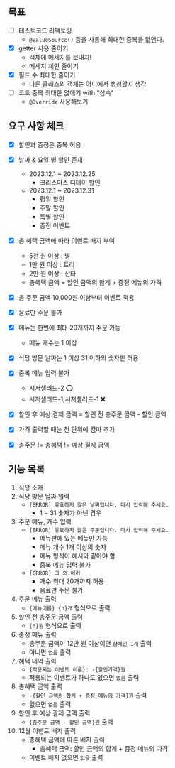 ## 목표
- [ ] 테스트코드 리팩토링
  - `@ValueSource()` 등을 사용해 최대한 중복을 없앤다.
- [x] getter 사용 줄이기
  - 객체에 메세지를 보내자!
  - 메세지 체인 줄이기
- [x] 필드 수 최대한 줄이기
  - 다른 클래스의 객체는 어디에서 생성할지 생각
- [ ] 코드 중복 최대한 없애기 with "상속"
  - `@Override` 사용해보기

## 요구 사항 체크
- [x] 할인과 증정은 중복 허용
- [x] 날짜 & 요일 별 할인 존재
  - 2023.12.1 ~ 2023.12.25
    - 크리스마스 디데이 할인
  - 2023.12.1 ~ 2023.12.31    
    - 평일 할인
    - 주말 할인
    - 특별 할인
    - 증정 이벤트
- [x] 총 혜택 금액에 따라 이벤트 배지 부여
  - 5천 원 이상 : 별
  - 1만 원 이상 : 트리
  - 2만 원 이상 : 산타
  - 총혜택 금액 = 할인 금액의 합계 + 증정 메뉴의 가격
- [x] 총 주문 금액 10,000원 이상부터 이벤트 적용
- [x] 음료만 주문 불가
- [x] 메뉴는 한번에 최대 20개까지 주문 가능
  - 메뉴 개수는 1 이상
- [x] 식당 방문 날짜는 1 이상 31 이하의 숫자만 허용
- [x] 중복 메뉴 입력 불가
  - 시저샐러드-2 ⭕
  - 시저샐러드-1,시저샐러드-1 ❌
- [x] 할인 후 예상 결제 금액 = 할인 전 총주문 금액 - 할인 금액
- [x] 가격 출력할 때는 천 단위에 컴마 추가
- [x] 총주문 != 총혜택 != 예상 결제 금액 


## 기능 목록
1. 식당 소개
2. 식당 방문 날짜 입력
   - `[ERROR] 유효하지 않은 날짜입니다. 다시 입력해 주세요.`
      - 1 ~ 31 숫자가 아닌 경우
3. 주문 메뉴, 개수 입력
   - `[ERROR] 유효하지 않은 주문입니다. 다시 입력해 주세요.`  
     - 메뉴판에 있는 메뉴만 가능
     - 메뉴 개수 1개 이상의 숫자
     - 메뉴 형식이 예시와 같아야 함
     - 중복 메뉴 입력 불가
   - `[ERROR] 그 외 에러`
     - 개수 최대 20개까지 허용
     - 음료만 주문 불가
4. 주문 메뉴 출력
   - `{메뉴이름} {n}개` 형식으로 출력
5. 할인 전 총주문 금액 출력
   - `{n}원` 형식으로 출력
6. 증정 메뉴 출력
   - 총주문 금액이 12만 원 이상이면 `샴페인 1개` 출력
   - 아니면 `없음` 출력
7. 혜택 내역 출력
   - `{적용되는 이벤트 이름}: -{할인가격}원`
   - 적용되는 이벤트가 하나도 없으면 `없음` 출력
8. 총혜택 금액 출력
   - `-{할인 금액의 합계 + 증정 메뉴의 가격}원` 출력
   - 없으면 `없음` 출력
9. 할인 후 예상 결제 금액 출력
   - `{총주문 금액 - 할인 금액}원` 출력
10. 12월 이벤트 배지 출력
    - 총혜택 금액에 따른 배지 출력
      - 총혜택 금액: 할인 금액의 합계 + 증정 메뉴의 가격
    - 이벤트 배지 없으면 `없음` 출력